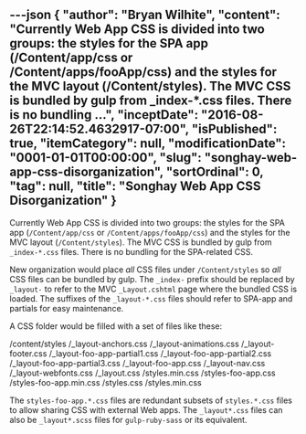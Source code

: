---json
{
  "author": "Bryan Wilhite",
  "content": "Currently Web App CSS is divided into two groups: the styles for the SPA app (/Content/app/css or /Content/apps/fooApp/css) and the styles for the MVC layout (/Content/styles). The MVC CSS is bundled by gulp from _index-*.css files. There is no bundling ...",
  "inceptDate": "2016-08-26T22:14:52.4632917-07:00",
  "isPublished": true,
  "itemCategory": null,
  "modificationDate": "0001-01-01T00:00:00",
  "slug": "songhay-web-app-css-disorganization",
  "sortOrdinal": 0,
  "tag": null,
  "title": "Songhay Web App CSS Disorganization"
}
---

Currently Web App CSS is divided into two groups: the styles for the SPA app (`/Content/app/css` or `/Content/apps/fooApp/css`) and the styles for the MVC layout (`/Content/styles`). The MVC CSS is bundled by gulp from `_index-*.css` files. There is no bundling for the SPA-related CSS.

New organization would place *all* CSS files under `/Content/styles` so *all* CSS files can be bundled by gulp. The `_index-` prefix should be replaced by `_layout-` to refer to the MVC `_Layout.cshtml` page where the bundled CSS is loaded. The suffixes of the `_layout-*.css` files should refer to SPA-app and partials for easy maintenance.

A CSS folder would be filled with a set of files like these:


/content/styles
    /_layout-anchors.css
    /_layout-animations.css
    /_layout-footer.css
    /_layout-foo-app-partial1.css
    /_layout-foo-app-partial2.css
    /_layout-foo-app-partial3.css
    /_layout-foo-app.css
    /_layout-nav.css
    /_layout-webfonts.css
    /_layout.css
    /styles.min.css
    /styles-foo-app.css
    /styles-foo-app.min.css
    /styles.css
    /styles.min.css
    

The `styles-foo-app.*.css` files are redundant subsets of `styles.*.css` files to allow sharing CSS with external Web apps. The `_layout*.css` files can also be `_layout*.scss` files for `gulp-ruby-sass` or its equivalent.
